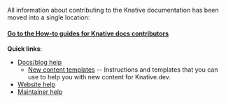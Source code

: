 
All information about contributing to the Knative documentation has been moved
into a single location:

#### [Go to the How-to guides for Knative docs contributors](https://knative.dev/help/)

**Quick links**:
   * [Docs/blog help](https://knative.dev/help/contributor/)
      * [New content templates](https://knative.dev/help/contributor/templates)
          -- Instructions and templates that you can use to help you with new
          content for Knative.dev.
   * [Website help](https://knative.dev/help/contributor/publishing)
   * [Maintainer help](https://knative.dev/help/maintainer/)

